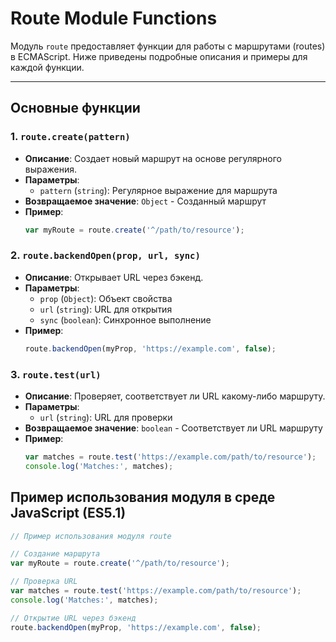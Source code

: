 # Route Module Functions

Модуль `route` предоставляет функции для работы с маршрутами (routes) в ECMAScript. Ниже приведены подробные описания и примеры для каждой функции.

---

## Основные функции

### 1. **`route.create(pattern)`**

- **Описание**: Создает новый маршрут на основе регулярного выражения.
- **Параметры**:
  - `pattern` (`string`): Регулярное выражение для маршрута
- **Возвращаемое значение**: `Object` - Созданный маршрут
- **Пример**:
    ```js
    var myRoute = route.create('^/path/to/resource');
    ```

### 2. **`route.backendOpen(prop, url, sync)`**

- **Описание**: Открывает URL через бэкенд.
- **Параметры**:
  - `prop` (`Object`): Объект свойства
  - `url` (`string`): URL для открытия
  - `sync` (`boolean`): Синхронное выполнение
- **Пример**:
    ```js
    route.backendOpen(myProp, 'https://example.com', false);
    ```

### 3. **`route.test(url)`**

- **Описание**: Проверяет, соответствует ли URL какому-либо маршруту.
- **Параметры**:
  - `url` (`string`): URL для проверки
- **Возвращаемое значение**: `boolean` - Соответствует ли URL маршруту
- **Пример**:
    ```js
    var matches = route.test('https://example.com/path/to/resource');
    console.log('Matches:', matches);
    ```

## Пример использования модуля в среде JavaScript (ES5.1)

```js
// Пример использования модуля route

// Создание маршрута
var myRoute = route.create('^/path/to/resource');

// Проверка URL
var matches = route.test('https://example.com/path/to/resource');
console.log('Matches:', matches);

// Открытие URL через бэкенд
route.backendOpen(myProp, 'https://example.com', false);
